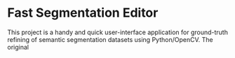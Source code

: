 # Fast Segmentation Editor

This project is a handy and quick user-interface application for ground-truth refining of semantic segmentation datasets using Python/OpenCV. The original